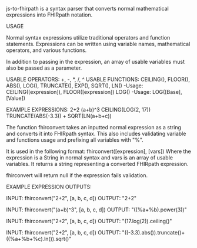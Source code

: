 js-to-fhirpath is a syntax parser that converts normal mathematical expressions
into FHIRpath notation. 

USAGE

Normal syntax expressions utilize traditional operators and function statements.
Expressions can be written using variable names, mathematical operators, and various
functions. 

In addition to passing in the expression, an array of usable variables must
also be passed as a parameter.

USABLE OPERATORS: +, -, *, /, ^
USABLE FUNCTIONS: 
CEILING(), FLOOR(), ABS(), LOG(), TRUNCATE(), EXP(), SQRT(), LN()
    -Usage: CEILING([expression]), FLOOR([expression])
LOG()
    -Usage: LOG([Base], [Value])

EXAMPLE EXPRESSIONS:
2+2
(a+b)^3
CEILING(LOG(2, 17))
TRUNCATE(ABS(-3.3)) + SQRT(LN(a+b+c))

The function fhirconvert takes an inputted normal expression as a string
and converts it into FHIRpath syntax. This also includes validating variable and 
functions usage and prefixing all variables with "%". 

It is used in the following format: fhirconvert([expression], [vars])
Where the expression is a String in normal syntax and vars is an array
of usable variables. It returns a string representing a converted
FHIRpath expression.

fhirconvert will return null if the expression fails validation.

EXAMPLE EXPRESSION OUTPUTS:

INPUT: fhirconvert("2+2", [a, b, c, d])
OUTPUT: "2+2"

INPUT: fhirconvert("(a+b)^3", [a, b, c, d])
OUTPUT: "((%a+%b).power(3))"

INPUT: fhirconvert("2+2", [a, b, c, d])
OUTPUT: "(17.log(2)).ceiling()"

INPUT: fhirconvert("2+2", [a, b, c, d])
OUTPUT: "((-3.3).abs()).truncate()+((%a+%b+%c).ln()).sqrt()"